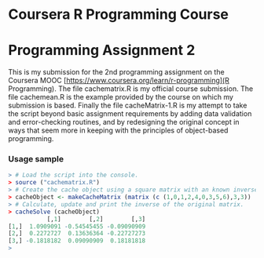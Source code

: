 # Coursera R Programming Course #
# Programming Assignment 2 #

This is my submission for the 2nd programming assignment on the Coursera MOOC [https://www.coursera.org/learn/r-programming](R Programming).  The file cachematrix.R is my official course submission.  The file cachemean.R is the example provided by the course on which my submission is based.  Finally the file cacheMatrix-1.R is my attempt to take the script beyond basic assignment requirements by adding data validation and error-checking routines, and by redesigning the original concept in ways that seem more in keeping with the principles of object-based programming.


### Usage sample
```R
> # Load the script into the console.
> source ("cachematrix.R")
> # Create the cache object using a square matrix with an known inverse.
> cacheObject <- makeCacheMatrix (matrix (c (1,0,1,2,4,0,3,5,6),3,3))
> # Calculate, update and print the inverse of the original matrix.
> cacheSolve (cacheObject)
           [,1]        [,2]        [,3]
[1,]  1.0909091 -0.54545455 -0.09090909
[2,]  0.2272727  0.13636364 -0.22727273
[3,] -0.1818182  0.09090909  0.18181818
> 
```

